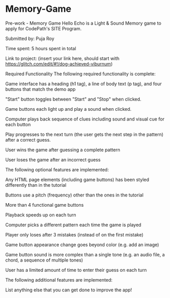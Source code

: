 # Memory-Game

Pre-work - Memory Game
Hello Echo is a Light & Sound Memory game to apply for CodePath's SITE Program.

Submitted by: Puja Roy

Time spent: 5 hours spent in total

Link to project: (insert your link here, should start with https://glitch.com/edit/#!/dog-achieved-viburnum)

Required Functionality
The following required functionality is complete:

Game interface has a heading (h1 tag), a line of body text (p tag), and four buttons that match the demo app

"Start" button toggles between "Start" and "Stop" when clicked.

Game buttons each light up and play a sound when clicked.

Computer plays back sequence of clues including sound and visual cue for each button

Play progresses to the next turn (the user gets the next step in the pattern) after a correct guess.

User wins the game after guessing a complete pattern

User loses the game after an incorrect guess

The following optional features are implemented:

Any HTML page elements (including game buttons) has been styled differently than in the tutorial

Buttons use a pitch (frequency) other than the ones in the tutorial

More than 4 functional game buttons

Playback speeds up on each turn

Computer picks a different pattern each time the game is played

Player only loses after 3 mistakes (instead of on the first mistake)

Game button appearance change goes beyond color (e.g. add an image)

Game button sound is more complex than a single tone (e.g. an audio file, a chord, a sequence of multiple tones)

User has a limited amount of time to enter their guess on each turn

The following additional features are implemented:

List anything else that you can get done to improve the app!
